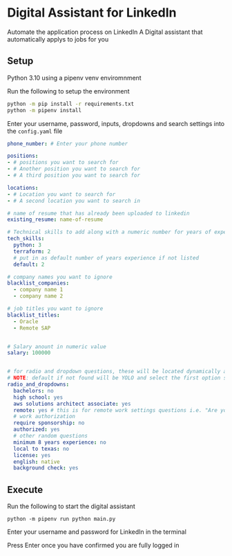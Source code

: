 # Digital Assistant for LinkedIn
Automate the application process on LinkedIn
A Digital assistant that automatically applys to jobs for you

## Setup
Python 3.10 using a pipenv venv enviromnment

Run the following to setup the environment
```bash
python -m pip install -r requirements.txt
python -m pipenv install
```

Enter your username, password, inputs, dropdowns and search settings into the `config.yaml` file

```yaml
phone_number: # Enter your phone number

positions:
- # positions you want to search for
- # Another position you want to search for
- # A third position you want to search for

locations:
- # Location you want to search for
- # A second location you want to search in

# name of resume that has already been uploaded to linkedin
existing_resume: name-of-resume

# Technical skills to add along with a numeric number for years of experience, it will search the input field by contains
tech_skills:
  python: 3
  terraform: 2
  # put in as default number of years experience if not listed
  default: 2

# company names you want to ignore
blacklist_companies:
  - company name 1
  - company name 2

# job titles you want to ignore
blacklist_titles:
  - Oracle
  - Remote SAP


# Salary anount in numeric value
salary: 100000


# for radio and dropdown questions, these will be located dynamically as linkedin questions change up often, so use a word or short part of the question and then the answer (only alphabetical letters allowed)
# NOTE: default if not found will be YOLO and select the first option so be sure to do a bit of leg work and go through some of the applications manually to get a feel for the questions and answers
radio_and_dropdowns:
  bachelors: no
  high school: yes
  aws solutions architect associate: yes
  remote: yes # this is for remote work settings questions i.e. "Are you comfortable working in a remote work setting?"
  # work authorization
  require sponsorship: no
  authorized: yes
  # other random questions
  minimum 8 years experience: no
  local to texas: no
  license: yes
  english: native
  background check: yes

```

## Execute

Run the following to start the digital assistant
```
python -m pipenv run python main.py
```

Enter your username and password for LinkedIn in the terminal

Press Enter once you have confirmed you are fully logged in
